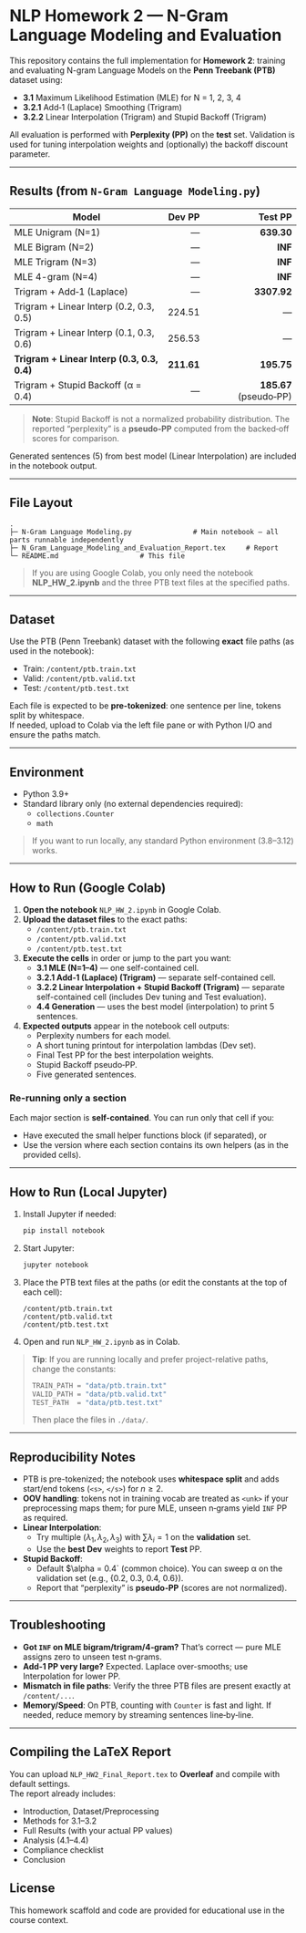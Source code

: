 
# NLP Homework 2 — N-Gram Language Modeling and Evaluation

This repository contains the full implementation for **Homework 2**: training and evaluating N-gram Language Models on the **Penn Treebank (PTB)** dataset using:
- **3.1** Maximum Likelihood Estimation (MLE) for N = 1, 2, 3, 4
- **3.2.1** Add‑1 (Laplace) Smoothing (Trigram)
- **3.2.2** Linear Interpolation (Trigram) and Stupid Backoff (Trigram)

All evaluation is performed with **Perplexity (PP)** on the **test** set. Validation is used for tuning interpolation weights and (optionally) the backoff discount parameter.

---

## Results (from `N-Gram Language Modeling.py`)

| Model | Dev PP | Test PP |
|---|---:|---:|
| MLE Unigram (N=1) | — | **639.30** |
| MLE Bigram (N=2) | — | **INF** |
| MLE Trigram (N=3) | — | **INF** |
| MLE 4-gram (N=4) | — | **INF** |
| Trigram + Add‑1 (Laplace) | — | **3307.92** |
| Trigram + Linear Interp (0.2, 0.3, 0.5) | 224.51 | — |
| Trigram + Linear Interp (0.1, 0.3, 0.6) | 256.53 | — |
| **Trigram + Linear Interp (0.3, 0.3, 0.4)** | **211.61** | **195.75** |
| Trigram + Stupid Backoff (α = 0.4) | — | **185.67** (pseudo‑PP) |

> **Note**: Stupid Backoff is not a normalized probability distribution. The reported “perplexity” is a **pseudo‑PP** computed from the backed‑off scores for comparison.

Generated sentences (5) from best model (Linear Interpolation) are included in the notebook output.

---

## File Layout

```
.
├─ N-Gram Language Modeling.py               # Main notebook — all parts runnable independently
├─ N_Gram_Language_Modeling_and_Evaluation_Report.tex     # Report
└─ README.md                    # This file
```

> If you are using Google Colab, you only need the notebook **NLP_HW_2.ipynb** and the three PTB text files at the specified paths.

---

## Dataset

Use the PTB (Penn Treebank) dataset with the following **exact** file paths (as used in the notebook):

- Train:  `/content/ptb.train.txt`  
- Valid:  `/content/ptb.valid.txt`  
- Test:   `/content/ptb.test.txt`

Each file is expected to be **pre-tokenized**: one sentence per line, tokens split by whitespace.  
If needed, upload to Colab via the left file pane or with Python I/O and ensure the paths match.

---

## Environment

- Python 3.9+
- Standard library only (no external dependencies required):
  - `collections.Counter`
  - `math`

> If you want to run locally, any standard Python environment (3.8–3.12) works.

---

## How to Run (Google Colab)

1. **Open the notebook** `NLP_HW_2.ipynb` in Google Colab.
2. **Upload the dataset files** to the exact paths:
   - `/content/ptb.train.txt`
   - `/content/ptb.valid.txt`
   - `/content/ptb.test.txt`
3. **Execute the cells** in order or jump to the part you want:
   - **3.1 MLE (N=1–4)** — one self-contained cell.  
   - **3.2.1 Add‑1 (Laplace) (Trigram)** — separate self-contained cell.  
   - **3.2.2 Linear Interpolation + Stupid Backoff (Trigram)** — separate self-contained cell (includes Dev tuning and Test evaluation).  
   - **4.4 Generation** — uses the best model (interpolation) to print 5 sentences.
4. **Expected outputs** appear in the notebook cell outputs:
   - Perplexity numbers for each model.
   - A short tuning printout for interpolation lambdas (Dev set).
   - Final Test PP for the best interpolation weights.
   - Stupid Backoff pseudo‑PP.
   - Five generated sentences.

### Re-running only a section
Each major section is **self-contained**. You can run only that cell if you:
- Have executed the small helper functions block (if separated), or
- Use the version where each section contains its own helpers (as in the provided cells).

---

## How to Run (Local Jupyter)

1. Install Jupyter if needed:
   ```bash
   pip install notebook
   ```
2. Start Jupyter:
   ```bash
   jupyter notebook
   ```
3. Place the PTB text files at the paths (or edit the constants at the top of each cell):
   ```text
   /content/ptb.train.txt
   /content/ptb.valid.txt
   /content/ptb.test.txt
   ```
4. Open and run `NLP_HW_2.ipynb` as in Colab.

> **Tip**: If you are running locally and prefer project-relative paths, change the constants:
> ```python
> TRAIN_PATH = "data/ptb.train.txt"
> VALID_PATH = "data/ptb.valid.txt"
> TEST_PATH  = "data/ptb.test.txt"
> ```
> Then place the files in `./data/`.

---

## Reproducibility Notes

- PTB is pre-tokenized; the notebook uses **whitespace split** and adds start/end tokens (`<s>`, `</s>`) for $n \ge 2$.
- **OOV handling**: tokens not in training vocab are treated as `<unk>` if your preprocessing maps them; for pure MLE, unseen n‑grams yield `INF` PP as required.
- **Linear Interpolation**:
  - Try multiple $(\lambda_1,\lambda_2,\lambda_3)$ with $\sum \lambda_i = 1$ on the **validation** set.
  - Use the **best Dev** weights to report **Test** PP.
- **Stupid Backoff**:
  - Default $\alpha = 0.4` (common choice). You can sweep α on the validation set (e.g., {0.2, 0.3, 0.4, 0.6}).
  - Report that “perplexity” is **pseudo‑PP** (scores are not normalized).

---

## Troubleshooting

- **Got `INF` on MLE bigram/trigram/4‑gram?** That’s correct — pure MLE assigns zero to unseen test n‑grams.
- **Add‑1 PP very large?** Expected. Laplace over-smooths; use Interpolation for lower PP.
- **Mismatch in file paths**: Verify the three PTB files are present exactly at `/content/...`.  
- **Memory/Speed**: On PTB, counting with `Counter` is fast and light. If needed, reduce memory by streaming sentences line‑by‑line.

---

## Compiling the LaTeX Report

You can upload `NLP_HW2_Final_Report.tex` to **Overleaf** and compile with default settings.  
The report already includes:
- Introduction, Dataset/Preprocessing
- Methods for 3.1–3.2
- Full Results (with your actual PP values)
- Analysis (4.1–4.4)
- Compliance checklist
- Conclusion

## License
This homework scaffold and code are provided for educational use in the course context.
